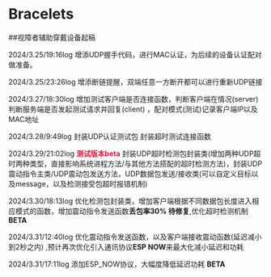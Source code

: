 # Bracelets
##视障者辅助穿戴设备起稿

2024/3.25/19:16log 增添UDP握手代码，进行MAC认证，为后续的设备认证配对做准备。

2024/3.25/23:26log 增添断链提醒，双端任意一方断开都可以进行重新UDP链接

2024/3.27/18:30log 增加测试客户端是否连接函数，判断客户端在情况(server) 
判断服务端是否发起测试请求并回复(client) ，配对模式(测试)记录客户端IP以及MAC地址

2024/3.28/9:49log 封装UDP认证测试包 封装超时测试连接函数

2024/3.29/21:02log <strong style="color: #DC143C">测试版本beta</strong> 封装UDP超时检测包封装类(增加两种UDP超时两种类型，直接影响系统进程方法/与其他方法搭配的超时检测方法)，封装UDP震动指令主类/UDP震动包发送方法，UDP数据包发送/接收类(可以自定义目标以及message，以及检测接受包超时报错机制)

2024/3.30/18:13log 优化检测包封装类，增加客户端根据不同数据包长度进入相应模式的函数，增加震动指令发送函数<strong>丢包率30% 待修复</strong>,优化超时检测机制<strong>BETA</strong>

2024/3.31/12:40log 优化震动指令发送函数，以及客户端接收震动函数(延迟减小到2秒之内) ,预计再次优化引入通讯协议<strong>ESP NOW</strong>来最大化减小延迟和功耗

2024/3.31/17:11log 添加ESP_NOW协议，大幅度降低延迟功耗 <strong>BETA</strong>
